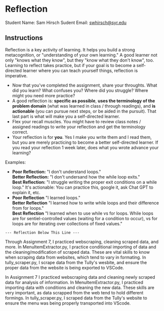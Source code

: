 # Reflection

Student Name:  Sam Hirsch
Sudent Email:  swhirsch@syr.edu

## Instructions

Reflection is a key activity of learning. It helps you build a strong metacognition, or "understanding of your own learning." A good learner not only "knows what they know", but they "know what they don't know", too. Learning to reflect takes practice, but if your goal is to become a self-directed learner where you can teach yourself things, reflection is imperative.

- Now that you've completed the assignment, share your throughts. What did you learn? What confuses you? Where did you struggle? Where might you need more practice?
- A good reflection is: **specific as possible**,  **uses the terminology of the problem domain** (what was learned in class / through readings), and **is actionable** (you can pursue next steps, or be aided in the pursuit). That last part is what will make you a self-directed learner.
- Flex your recall muscles. You might have to review class notes / assigned readings to write your reflection and get the terminology correct.
- Your reflection is for **you**. Yes I make you write them and I read them, but you are merely practicing to become a better self-directed learner. If you read your reflection 1 week later, does what you wrote advance your learning?

Examples:

- **Poor Reflection:**  "I don't understand loops."   
**Better Reflection:** "I don't undersand how the while loop exits."   
**Best Reflection:** "I struggle writing the proper exit conditions on a while loop." It's actionable: You can practice this, google it, ask Chat GPT to explain it, etc. 
-  **Poor Reflection** "I learned loops."   
**Better Reflection** "I learned how to write while loops and their difference from for loops."   
**Best Reflection** "I learned when to use while vs for loops. While loops are for sentiel-controlled values (waiting for a condition to occur), vs for loops are for iterating over collections of fixed values."

`--- Reflection Below This Line ---`

Through Assignment 7, I practiced webscraping, cleaning scraped data, and more. In MenuItemExtractor.py, I practice conditional importing of data and the cleaning/modification of scraped data. These are vital skills to know when scraping data from websites, which tend to vary in formating. In tully_scraper.py, I scrape data from the Tully's wesbite, and ensure the proper data from the website is being exported to VSCode. 


In Assignment 7 I practiced webscraping data and cleaning newly scraped data for analysis of information. In MenuItemExtractor.py, I practiced importing data with conditions and cleaning the new data. These skills are very important, as data scrapped from the web tend to hold different formings. In tully_scraper.py, I scraped data from the Tully's website to ensure the menu was being properly transported into VScode. 